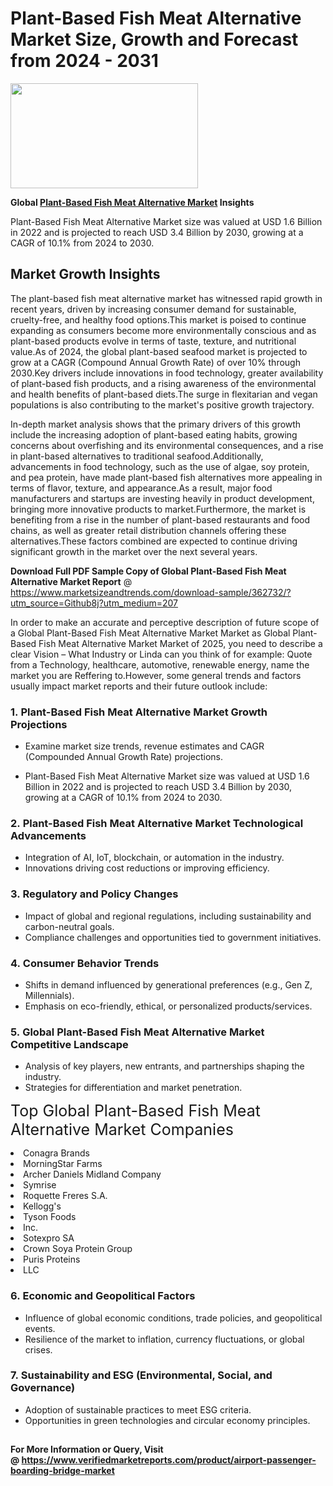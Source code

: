 <H1>Plant-Based Fish Meat Alternative Market Size, Growth and Forecast from 2024 - 2031</H1><img class="aligncenter size-medium wp-image-584254" src="https://thirdeyenews.in/wp-content/uploads/2024/09/Global-Market-Research-300x168.jpeg" alt="" width="300" height="168" /><p><strong>Global&nbsp;<a href="https://www.marketsizeandtrends.com/download-sample/362732/?utm_source=Github8j?utm_medium=207">Plant-Based Fish Meat Alternative Market</a> Insights</strong></p><p>Plant-Based Fish Meat Alternative Market size was valued at USD 1.6 Billion in 2022 and is projected to reach USD 3.4 Billion by 2030, growing at a CAGR of 10.1% from 2024 to 2030.</p><p><h2>Market Growth Insights</h2> <p>The plant-based fish meat alternative market has witnessed rapid growth in recent years, driven by increasing consumer demand for sustainable, cruelty-free, and healthy food options.This market is poised to continue expanding as consumers become more environmentally conscious and as plant-based products evolve in terms of taste, texture, and nutritional value.As of 2024, the global plant-based seafood market is projected to grow at a CAGR (Compound Annual Growth Rate) of over 10% through 2030.Key drivers include innovations in food technology, greater availability of plant-based fish products, and a rising awareness of the environmental and health benefits of plant-based diets.The surge in flexitarian and vegan populations is also contributing to the market's positive growth trajectory.</p> <p>In-depth market analysis shows that the primary drivers of this growth include the increasing adoption of plant-based eating habits, growing concerns about overfishing and its environmental consequences, and a rise in plant-based alternatives to traditional seafood.Additionally, advancements in food technology, such as the use of algae, soy protein, and pea protein, have made plant-based fish alternatives more appealing in terms of flavor, texture, and appearance.As a result, major food manufacturers and startups are investing heavily in product development, bringing more innovative products to market.Furthermore, the market is benefiting from a rise in the number of plant-based restaurants and food chains, as well as greater retail distribution channels offering these alternatives.These factors combined are expected to continue driving significant growth in the market over the next several years.</p> <p><span class=""><strong>Download Full PDF Sample Copy of Global Plant-Based Fish Meat Alternative Market Report</strong> @ <a href="https://www.marketsizeandtrends.com/download-sample/362732/?utm_source=Github8j?utm_medium=207" target="_blank">https://www.marketsizeandtrends.com/download-sample/362732/?utm_source=Github8j?utm_medium=207</a></span></p><p>In order to make an accurate and perceptive description of future scope of a Global&nbsp;Plant-Based Fish Meat Alternative Market Market as Global&nbsp;Plant-Based Fish Meat Alternative Market Market of 2025, you need to describe a clear Vision &ndash; What Industry or Linda can you think of for example: Quote from a Technology, healthcare, automotive, renewable energy, name the market you are Reffering to.However, some general trends and factors usually impact market reports and their future outlook include:</p><h3>1.&nbsp;<strong>Plant-Based Fish Meat Alternative Market Growth Projections</strong></h3><ul><li>Examine market size trends, revenue estimates and CAGR (Compounded Annual Growth Rate) projections.</li><li><p>Plant-Based Fish Meat Alternative Market size was valued at USD 1.6 Billion in 2022 and is projected to reach USD 3.4 Billion by 2030, growing at a CAGR of 10.1% from 2024 to 2030.</p></li></ul><h3>2.&nbsp;<strong>Plant-Based Fish Meat Alternative Market Technological Advancements</strong></h3><ul><li>Integration of AI, IoT, blockchain, or automation in the industry.</li><li>Innovations driving cost reductions or improving efficiency.</li></ul><h3>3.&nbsp;<strong>Regulatory and Policy Changes</strong></h3><ul><li>Impact of global and regional regulations, including sustainability and carbon-neutral goals.</li><li>Compliance challenges and opportunities tied to government initiatives.</li></ul><h3>4.&nbsp;<strong>Consumer Behavior Trends</strong></h3><ul><li>Shifts in demand influenced by generational preferences (e.g., Gen Z, Millennials).</li><li>Emphasis on eco-friendly, ethical, or personalized products/services.</li></ul><h3>5.&nbsp;<strong>Global Plant-Based Fish Meat Alternative Market Competitive Landscape</strong></h3><ul><li>Analysis of key players, new entrants, and partnerships shaping the industry.</li><li>Strategies for differentiation and market penetration.</li></ul><p data-pm-slice="1 1 []"><span style="color: inherit; font-family: inherit; font-size: 25px;">Top Global Plant-Based Fish Meat Alternative Market Companies</span></p><div class="" data-test-id=""><p><li>Conagra Brands</li><li> MorningStar Farms</li><li> Archer Daniels Midland Company</li><li> Symrise</li><li> Roquette Freres S.A.</li><li> Kellogg's</li><li> Tyson Foods</li><li> Inc.</li><li> Sotexpro SA</li><li> Crown Soya Protein Group</li><li> Puris Proteins</li><li> LLC</li></p></div><h3>6.&nbsp;<strong>Economic and Geopolitical Factors</strong></h3><ul><li>Influence of global economic conditions, trade policies, and geopolitical events.</li><li>Resilience of the market to inflation, currency fluctuations, or global crises.</li></ul><h3>7.&nbsp;<strong>Sustainability and ESG (Environmental, Social, and Governance)</strong></h3><ul><li>Adoption of sustainable practices to meet ESG criteria.</li><li>Opportunities in green technologies and circular economy principles.</li></ul><h2><strong style="font-size: 14px;">For More Information or Query, Visit @&nbsp;</strong><a style="background-color: #ffffff; font-size: 14px;" href="https://www.marketsizeandtrends.com/report/plant-based-fish-meat-alternative-market/" target="_blank">https://www.verifiedmarketreports.com/product/airport-passenger-boarding-bridge-market</a></h2>